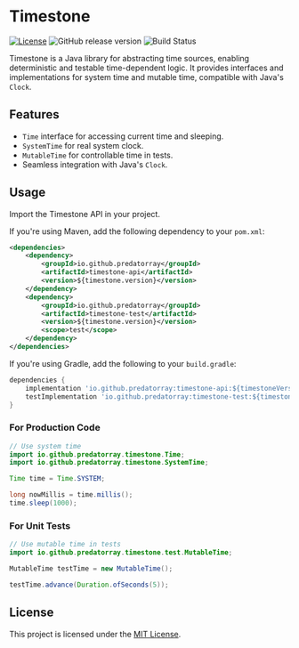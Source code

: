 # Timestone

[![License](https://img.shields.io/github/license/predatorray/timestone)][1]
![GitHub release version](https://img.shields.io/github/v/release/predatorray/timestone)
![Build Status](https://img.shields.io/github/actions/workflow/status/predatorray/timestone/ci.yml?branch=main)

Timestone is a Java library for abstracting time sources, enabling deterministic and testable time-dependent logic.
It provides interfaces and implementations for system time and mutable time, compatible with Java's `Clock`.

## Features

- `Time` interface for accessing current time and sleeping.
- `SystemTime` for real system clock.
- `MutableTime` for controllable time in tests.
- Seamless integration with Java's `Clock`.

## Usage

Import the Timestone API in your project.

If you're using Maven, add the following dependency to your `pom.xml`:
```xml
<dependencies>
    <dependency>
        <groupId>io.github.predatorray</groupId>
        <artifactId>timestone-api</artifactId>
        <version>${timestone.version}</version>
    </dependency>
    <dependency>
        <groupId>io.github.predatorray</groupId>
        <artifactId>timestone-test</artifactId>
        <version>${timestone.version}</version>
        <scope>test</scope>
    </dependency>
</dependencies>
```

If you're using Gradle, add the following to your `build.gradle`:
```groovy
dependencies {
    implementation 'io.github.predatorray:timestone-api:${timestoneVersion}'
    testImplementation 'io.github.predatorray:timestone-test:${timestoneVersion}'
}
```

### For Production Code

```java
// Use system time
import io.github.predatorray.timestone.Time;
import io.github.predatorray.timestone.SystemTime;

Time time = Time.SYSTEM;

long nowMillis = time.millis();
time.sleep(1000);
```

### For Unit Tests

```java
// Use mutable time in tests
import io.github.predatorray.timestone.test.MutableTime;

MutableTime testTime = new MutableTime();

testTime.advance(Duration.ofSeconds(5));
```

## License

This project is licensed under the [MIT License][1].

[1]: ./LICENSE

